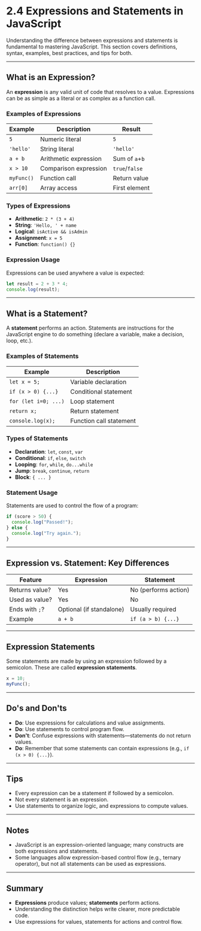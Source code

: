 # 2.4 Expressions and Statements in JavaScript

Understanding the difference between expressions and statements is fundamental to mastering JavaScript. This section covers definitions, syntax, examples, best practices, and tips for both.

---

## What is an Expression?

An **expression** is any valid unit of code that resolves to a value. Expressions can be as simple as a literal or as complex as a function call.

### Examples of Expressions

| Example    | Description           | Result         |
| ---------- | --------------------- | -------------- |
| `5`        | Numeric literal       | `5`            |
| `'hello'`  | String literal        | `'hello'`      |
| `a + b`    | Arithmetic expression | Sum of `a`+`b` |
| `x > 10`   | Comparison expression | `true`/`false` |
| `myFunc()` | Function call         | Return value   |
| `arr[0]`   | Array access          | First element  |

### Types of Expressions

- **Arithmetic**: `2 * (3 + 4)`
- **String**: `'Hello, ' + name`
- **Logical**: `isActive && isAdmin`
- **Assignment**: `x = 5`
- **Function**: `function() {}`

### Expression Usage

Expressions can be used anywhere a value is expected:

```js
let result = 2 + 3 * 4;
console.log(result);
```

---

## What is a Statement?

A **statement** performs an action. Statements are instructions for the JavaScript engine to do something (declare a variable, make a decision, loop, etc.).

### Examples of Statements

| Example              | Description             |
| -------------------- | ----------------------- |
| `let x = 5;`         | Variable declaration    |
| `if (x > 0) {...}`   | Conditional statement   |
| `for (let i=0; ...)` | Loop statement          |
| `return x;`          | Return statement        |
| `console.log(x);`    | Function call statement |

### Types of Statements

- **Declaration**: `let`, `const`, `var`
- **Conditional**: `if`, `else`, `switch`
- **Looping**: `for`, `while`, `do...while`
- **Jump**: `break`, `continue`, `return`
- **Block**: `{ ... }`

### Statement Usage

Statements are used to control the flow of a program:

```js
if (score > 50) {
  console.log("Passed!");
} else {
  console.log("Try again.");
}
```

---

## Expression vs. Statement: Key Differences

| Feature        | Expression               | Statement            |
| -------------- | ------------------------ | -------------------- |
| Returns value? | Yes                      | No (performs action) |
| Used as value? | Yes                      | No                   |
| Ends with `;`? | Optional (if standalone) | Usually required     |
| Example        | `a + b`                  | `if (a > b) {...}`   |

---

## Expression Statements

Some statements are made by using an expression followed by a semicolon. These are called **expression statements**.

```js
x = 10;
myFunc();
```

---

## Do's and Don'ts

- **Do**: Use expressions for calculations and value assignments.
- **Do**: Use statements to control program flow.
- **Don't**: Confuse expressions with statements—statements do not return values.
- **Do**: Remember that some statements can contain expressions (e.g., `if (x > 0) {...}`).

---

## Tips

- Every expression can be a statement if followed by a semicolon.
- Not every statement is an expression.
- Use statements to organize logic, and expressions to compute values.

---

## Notes

- JavaScript is an expression-oriented language; many constructs are both expressions and statements.
- Some languages allow expression-based control flow (e.g., ternary operator), but not all statements can be used as expressions.

---

## Summary

- **Expressions** produce values; **statements** perform actions.
- Understanding the distinction helps write clearer, more predictable code.
- Use expressions for values, statements for actions and control flow.
